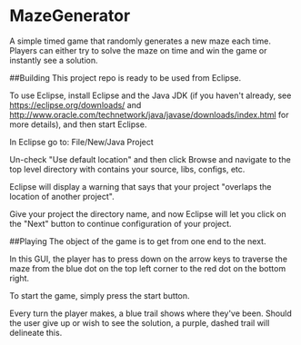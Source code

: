 # MazeGenerator
A simple timed game that randomly generates a new maze each time. Players can either try to solve the maze on time and win the game
or instantly see a solution.

##Building
This project repo is ready to be used from Eclipse.

To use Eclipse, install Eclipse and the Java JDK (if you haven't already, see
https://eclipse.org/downloads/  and http://www.oracle.com/technetwork/java/javase/downloads/index.html for more details), and
then start Eclipse.

In Eclipse go to: File/New/Java Project

Un-check "Use default location" and then click Browse and navigate to the top level directory with contains your source, libs, configs, etc.  

Eclipse will display a warning that says that your project "overlaps the location of another project".  

Give your project the directory name, and now Eclipse will let you click on the "Next" button to continue configuration of your project.  

##Playing
The object of the game is to get from one end to the next.  

In this GUI, the player has to press down on the arrow keys to
traverse the maze from the blue dot on the top left corner to the red dot on the bottom right.  

To start the game, simply press the start button.

Every turn the player makes, a blue trail
shows where they've been. Should the user give up or wish to see the solution, a purple, dashed trail will delineate this.
